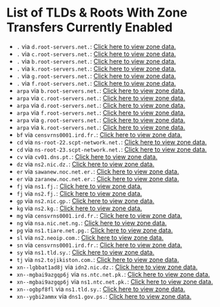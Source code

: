 # List of TLDs & Roots With Zone Transfers Currently Enabled

* `.` via `d.root-servers.net.`: [Click here to view zone data.](archives/root/d.root-servers.net.zone)
* `.` via `c.root-servers.net.`: [Click here to view zone data.](archives/root/c.root-servers.net.zone)
* `.` via `b.root-servers.net.`: [Click here to view zone data.](archives/root/b.root-servers.net.zone)
* `.` via `k.root-servers.net.`: [Click here to view zone data.](archives/root/k.root-servers.net.zone)
* `.` via `g.root-servers.net.`: [Click here to view zone data.](archives/root/g.root-servers.net.zone)
* `.` via `f.root-servers.net.`: [Click here to view zone data.](archives/root/f.root-servers.net.zone)
* `arpa` via `b.root-servers.net.`: [Click here to view zone data.](archives/arpa/b.root-servers.net.zone)
* `arpa` via `c.root-servers.net.`: [Click here to view zone data.](archives/arpa/c.root-servers.net.zone)
* `arpa` via `d.root-servers.net.`: [Click here to view zone data.](archives/arpa/d.root-servers.net.zone)
* `arpa` via `f.root-servers.net.`: [Click here to view zone data.](archives/arpa/f.root-servers.net.zone)
* `arpa` via `g.root-servers.net.`: [Click here to view zone data.](archives/arpa/g.root-servers.net.zone)
* `arpa` via `k.root-servers.net.`: [Click here to view zone data.](archives/arpa/k.root-servers.net.zone)
* `bf` via `censvrns0001.ird.fr.`: [Click here to view zone data.](archives/bf/censvrns0001.ird.fr.zone)
* `cd` via `ns-root-22.scpt-network.net.`: [Click here to view zone data.](archives/cd/ns-root-22.scpt-network.net.zone)
* `cd` via `ns-root-23.scpt-network.net.`: [Click here to view zone data.](archives/cd/ns-root-23.scpt-network.net.zone)
* `cv` via `cv01.dns.pt.`: [Click here to view zone data.](archives/cv/cv01.dns.pt.zone)
* `dz` via `ns2.nic.dz.`: [Click here to view zone data.](archives/dz/ns2.nic.dz.zone)
* `er` via `sawanew.noc.net.er.`: [Click here to view zone data.](archives/er/sawanew.noc.net.er.zone)
* `er` via `zaranew.noc.net.er.`: [Click here to view zone data.](archives/er/zaranew.noc.net.er.zone)
* `fj` via `ns1.fj.`: [Click here to view zone data.](archives/fj/ns1.fj.zone)
* `fj` via `ns2.fj.`: [Click here to view zone data.](archives/fj/ns2.fj.zone)
* `gp` via `ns2.nic.gp.`: [Click here to view zone data.](archives/gp/ns2.nic.gp.zone)
* `kg` via `ns2.kg.`: [Click here to view zone data.](archives/kg/ns2.kg.zone)
* `mg` via `censvrns0001.ird.fr.`: [Click here to view zone data.](archives/mg/censvrns0001.ird.fr.zone)
* `ng` via `nsa.nic.net.ng.`: [Click here to view zone data.](archives/ng/nsa.nic.net.ng.zone)
* `pg` via `ns1.tiare.net.pg.`: [Click here to view zone data.](archives/pg/ns1.tiare.net.pg.zone)
* `sl` via `ns2.neoip.com.`: [Click here to view zone data.](archives/sl/ns2.neoip.com.zone)
* `sn` via `censvrns0001.ird.fr.`: [Click here to view zone data.](archives/sn/censvrns0001.ird.fr.zone)
* `sy` via `ns1.tld.sy.`: [Click here to view zone data.](archives/sy/ns1.tld.sy.zone)
* `tj` via `ns2.tojikiston.com.`: [Click here to view zone data.](archives/tj/ns2.tojikiston.com.zone)
* `xn--lgbbat1ad8j` via `idn2.nic.dz.`: [Click here to view zone data.](archives/xn--lgbbat1ad8j/idn2.nic.dz.zone)
* `xn--mgbai9azgqp6j` via `ns.ntc.net.pk.`: [Click here to view zone data.](archives/xn--mgbai9azgqp6j/ns.ntc.net.pk.zone)
* `xn--mgbai9azgqp6j` via `ns1.ntc.net.pk.`: [Click here to view zone data.](archives/xn--mgbai9azgqp6j/ns1.ntc.net.pk.zone)
* `xn--ogbpf8fl` via `ns1.tld.sy.`: [Click here to view zone data.](archives/xn--ogbpf8fl/ns1.tld.sy.zone)
* `xn--ygbi2ammx` via `dns1.gov.ps.`: [Click here to view zone data.](archives/xn--ygbi2ammx/dns1.gov.ps.zone)
